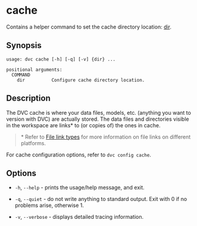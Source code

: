 # cache

Contains a helper command to set the <abbr>cache</abbr> directory location:
[dir](/doc/command-reference/cache/dir).

## Synopsis

```usage
usage: dvc cache [-h] [-q] [-v] {dir} ...

positional arguments:
  COMMAND
    dir          Configure cache directory location.
```

## Description

The <abbr>DVC cache</abbr> is where your data files, models, etc. (anything you
want to version with DVC) are actually stored. The data files and directories
visible in the <abbr>workspace</abbr> are links\* to (or copies of) the ones in
cache.

> \* Refer to
> [File link types](/doc/user-guide/large-dataset-optimization#file-link-types-for-the-dvc-cache)
> for more information on file links on different platforms.

For cache configuration options, refer to `dvc config cache`.

## Options

- `-h`, `--help` - prints the usage/help message, and exit.

- `-q`, `--quiet` - do not write anything to standard output. Exit with 0 if no
  problems arise, otherwise 1.

- `-v`, `--verbose` - displays detailed tracing information.
